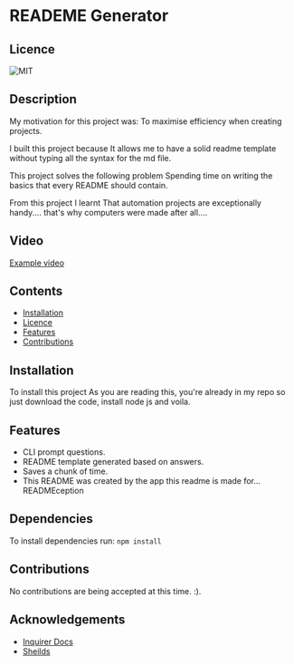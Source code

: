 # READEME Generator

## Licence

![MIT](https://img.shields.io/badge/License-MIT-green.svg)

## Description

My motivation for this project was: To maximise efficiency when creating projects.

I built this project because It allows me to have a solid readme template without typing all the syntax for the md file.

This project solves the following problem Spending time on writing the basics that every README should contain.

From this project I learnt That automation projects are exceptionally handy.... that's why computers were made after all....

## Video

[Example video](https://youtu.be/LNgz0QsaTVw)

## Contents

-   [Installation](#installation)
-   [Licence](#licence)
-   [Features](#features)
-   [Contributions](#contributions)

## Installation

To install this project As you are reading this, you're already in my repo so just download the code, install node js and voila.

## Features

-   CLI prompt questions.
-   README template generated based on answers.
-   Saves a chunk of time.
-   This README was created by the app this readme is made for... READMEception

## Dependencies

To install dependencies run:
`npm install`

## Contributions

No contributions are being accepted at this time. :).

## Acknowledgements

-   [Inquirer Docs](https://www.npmjs.com/package/inquirer#documentation)
-   [Sheilds](https://shields.io/)
